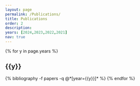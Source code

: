 ```yaml
---
layout: page
permalink: /Publications/
title: Publications
order: 2
description:
years: [2024,2023,2022,2021]
nav: true
---
```


<div class="publications">

{% for y in page.years %}
  <h2 class="year">{{y}}</h2>
  {% bibliography -f papers -q @*[year={{y}}]* %}
{% endfor %}

</div>
